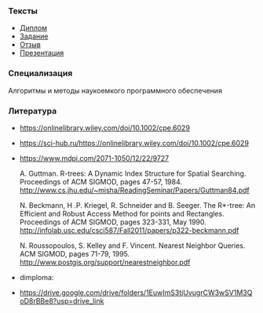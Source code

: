 ### Тексты
- [Диплом](https://www.overleaf.com/project/65720de492a7c7ef53cdbd65)
- [Задание](https://docs.google.com/document/d/1Z4I0YvsdCHyMg3VjQnPnBtcOacJDXMc1jqcAPSq001Y/edit?tab=t.0)
- [Отзыв](https://docs.google.com/document/d/19WDz8N6DXEfi_qvvY6yL0W_iFdEEBmYi1raUjUaqy_8/edit?usp=sharing)
- [Презентация](https://docs.google.com/presentation/d/1qRloVf8j5EYyAWaAUeofIOuI03LsiFuw/edit?usp=sharing&ouid=109487284558704250484&rtpof=true&sd=true)

### Специализация 
Алгоритмы и методы наукоемкого программного обеспечения

### Литература
- https://onlinelibrary.wiley.com/doi/10.1002/cpe.6029
- https://sci-hub.ru/https://onlinelibrary.wiley.com/doi/10.1002/cpe.6029
- https://www.mdpi.com/2071-1050/12/22/9727

    A. Guttman. R-trees: A Dynamic Index Structure for Spatial Searching. Proceedings of ACM SIGMOD, pages 47-57, 1984. http://www.cs.jhu.edu/~misha/ReadingSeminar/Papers/Guttman84.pdf

    N. Beckmann, H .P. Kriegel, R. Schneider and B. Seeger. The R*-tree: An Efficient and Robust Access Method for points and Rectangles. Proceedings of ACM SIGMOD, pages 323-331, May 1990. http://infolab.usc.edu/csci587/Fall2011/papers/p322-beckmann.pdf

    N. Roussopoulos, S. Kelley and F. Vincent. Nearest Neighbor Queries. ACM SIGMOD, pages 71-79, 1995. http://www.postgis.org/support/nearestneighbor.pdf

- dimploma:
- https://drive.google.com/drive/folders/1EuwImS3tjUvugrCW3wSV1M3QoD8rBBe8?usp=drive_link
